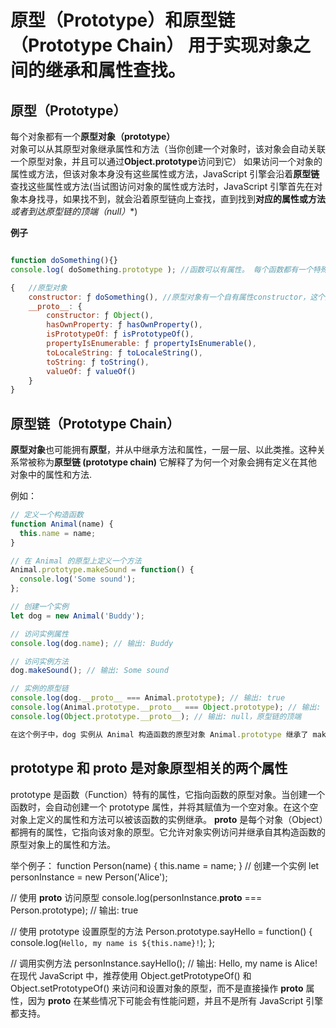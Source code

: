 # 原型（Prototype）和原型链（Prototype Chain）  用于实现对象之间的继承和属性查找。

## 原型（Prototype）
每个对象都有一个**原型对象（prototype）**  
对象可以从其原型对象继承属性和方法（当你创建一个对象时，该对象会自动关联一个原型对象，并且可以通过**Object.prototype**访问到它） 
如果访问一个对象的属性或方法，但该对象本身没有这些属性或方法，JavaScript 引擎会沿着**原型链**查找这些属性或方法(当试图访问对象的属性或方法时，JavaScript 引擎首先在对象本身找寻，如果找不到，就会沿着原型链向上查找，直到找到**对应的属性或方法***或者**到达原型链的顶端（null）**)

**例子**
```javascript

function doSomething(){}
console.log( doSomething.prototype ); //函数可以有属性。 每个函数都有一个特殊的属性叫作原型(prototype)

{   //原型对象
    constructor: ƒ doSomething(), //原型对象有一个自有属性constructor，这个属性指向该函数
    __proto__: { 
        constructor: ƒ Object(),  
        hasOwnProperty: ƒ hasOwnProperty(),
        isPrototypeOf: ƒ isPrototypeOf(),
        propertyIsEnumerable: ƒ propertyIsEnumerable(),
        toLocaleString: ƒ toLocaleString(),
        toString: ƒ toString(),
        valueOf: ƒ valueOf()
    }
}
```

## 原型链（Prototype Chain）
**原型对象**也可能拥有**原型**，并从中继承方法和属性，一层一层、以此类推。这种关系常被称为**原型链 (prototype chain)** 它解释了为何一个对象会拥有定义在其他对象中的属性和方法.

例如：
```javascript
// 定义一个构造函数
function Animal(name) {
  this.name = name;
}

// 在 Animal 的原型上定义一个方法
Animal.prototype.makeSound = function() {
  console.log('Some sound');
};

// 创建一个实例
let dog = new Animal('Buddy');

// 访问实例属性
console.log(dog.name); // 输出: Buddy

// 访问实例方法
dog.makeSound(); // 输出: Some sound

// 实例的原型链
console.log(dog.__proto__ === Animal.prototype); // 输出: true
console.log(Animal.prototype.__proto__ === Object.prototype); // 输出: true
console.log(Object.prototype.__proto__); // 输出: null，原型链的顶端

在这个例子中，dog 实例从 Animal 构造函数的原型对象 Animal.prototype 继承了 makeSound 方法。dog 的原型是 Animal.prototype，而 Animal.prototype 的原型是 Object.prototype，最后是原型链的顶端 Object.prototype.__proto__ 是 null。
```


## prototype 和 __proto__ 是对象原型相关的两个属性
prototype 是函数（Function）特有的属性，它指向函数的原型对象。当创建一个函数时，会自动创建一个 prototype 属性，并将其赋值为一个空对象。在这个空对象上定义的属性和方法可以被该函数的实例继承。
__proto__ 是每个对象（Object）都拥有的属性，它指向该对象的原型。它允许对象实例访问并继承自其构造函数的原型对象上的属性和方法。

举个例子：
function Person(name) {
  this.name = name;
}
// 创建一个实例
let personInstance = new Person('Alice');

// 使用 __proto__ 访问原型
console.log(personInstance.__proto__ === Person.prototype); // 输出: true

// 使用 prototype 设置原型的方法
Person.prototype.sayHello = function() {
  console.log(`Hello, my name is ${this.name}!`);
};

// 调用实例方法
personInstance.sayHello(); // 输出: Hello, my name is Alice!
在现代 JavaScript 中，推荐使用 Object.getPrototypeOf() 和 Object.setPrototypeOf() 来访问和设置对象的原型，而不是直接操作 __proto__ 属性，因为 __proto__ 在某些情况下可能会有性能问题，并且不是所有 JavaScript 引擎都支持。